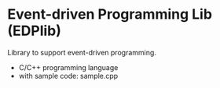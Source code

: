 Event-driven Programming Lib (EDPlib)
=====================================
Library to support event-driven programming.

* C/C++ programming language
* with sample code: sample.cpp
